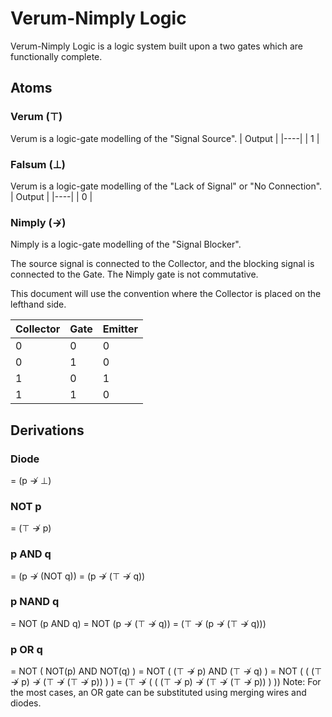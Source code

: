 # Verum-Nimply Logic

Verum-Nimply Logic is a logic system built upon a two gates which are functionally complete.

## Atoms
### Verum (⊤)
Verum is a logic-gate modelling of the "Signal Source".
| Output |
|----|
| 1 |

### Falsum (⊥)
Verum is a logic-gate modelling of the "Lack of Signal" or "No Connection".
| Output |
|----|
| 0 |

### Nimply (↛)
Nimply is a logic-gate modelling of the "Signal Blocker".

The source signal is connected to the Collector, and the blocking signal is connected to the Gate. The Nimply gate is not commutative.

This document will use the convention where the Collector is placed on the lefthand side.

| Collector | Gate | Emitter |
| ---- | ---- | ---- |
| 0 | 0 | 0 |
| 0 | 1 | 0 |
| 1 | 0 | 1 |
| 1 | 1 | 0 |

## Derivations

### Diode
= (p ↛ ⊥)

### NOT p
= (⊤ ↛ p)

### p AND q
= (p ↛ (NOT q))
= (p ↛ (⊤ ↛ q))

### p NAND q
= NOT (p AND q)
= NOT (p ↛ (⊤ ↛ q))
= (⊤ ↛ (p ↛ (⊤ ↛ q)))

### p OR q
= NOT ( NOT(p) AND NOT(q) )
= NOT ( (⊤ ↛ p) AND (⊤ ↛ q) )
= NOT ( ( (⊤ ↛ p) ↛ (⊤ ↛ (⊤ ↛ p)) ) )
= (⊤ ↛ ( ( (⊤ ↛ p) ↛ (⊤ ↛ (⊤ ↛ p)) ) ))
Note: For the most cases, an OR gate can be substituted using merging wires and diodes.
